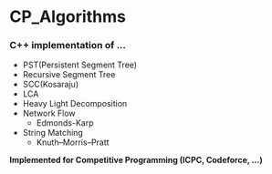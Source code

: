 # CP_Algorithms
### C++ implementation of ...
- PST(Persistent Segment Tree)
- Recursive Segment Tree
- SCC(Kosaraju)
- LCA
- Heavy Light Decomposition
- Network Flow
  - Edmonds-Karp
- String Matching
  - Knuth–Morris–Pratt
  
**Implemented for Competitive Programming (ICPC, Codeforce, ...)**
